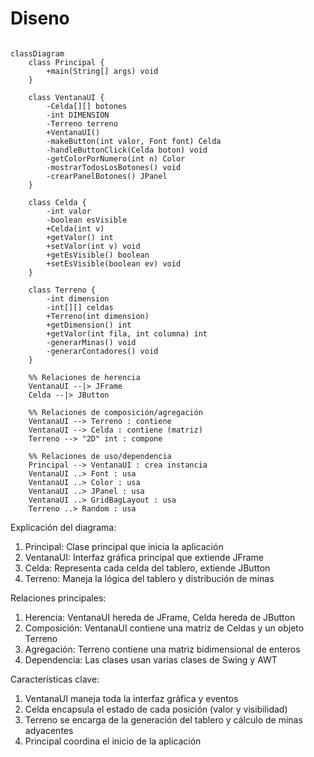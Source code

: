 # Diseno

``` mermaid

classDiagram
    class Principal {
        +main(String[] args) void
    }

    class VentanaUI {
        -Celda[][] botones
        -int DIMENSION
        -Terreno terreno
        +VentanaUI()
        -makeButton(int valor, Font font) Celda
        -handleButtonClick(Celda boton) void
        -getColorPorNumero(int n) Color
        -mostrarTodosLosBotones() void
        -crearPanelBotones() JPanel
    }

    class Celda {
        -int valor
        -boolean esVisible
        +Celda(int v)
        +getValor() int
        +setValor(int v) void
        +getEsVisible() boolean
        +setEsVisible(boolean ev) void
    }

    class Terreno {
        -int dimension
        -int[][] celdas
        +Terreno(int dimension)
        +getDimension() int
        +getValor(int fila, int columna) int
        -generarMinas() void
        -generarContadores() void
    }

    %% Relaciones de herencia
    VentanaUI --|> JFrame
    Celda --|> JButton

    %% Relaciones de composición/agregación
    VentanaUI --> Terreno : contiene
    VentanaUI --> Celda : contiene (matriz)
    Terreno --> "2D" int : compone

    %% Relaciones de uso/dependencia
    Principal --> VentanaUI : crea instancia
    VentanaUI ..> Font : usa
    VentanaUI ..> Color : usa
    VentanaUI ..> JPanel : usa
    VentanaUI ..> GridBagLayout : usa
    Terreno ..> Random : usa

```

Explicación del diagrama:

1. Principal: Clase principal que inicia la aplicación
2. VentanaUI: Interfaz gráfica principal que extiende JFrame
3. Celda: Representa cada celda del tablero, extiende JButton
4. Terreno: Maneja la lógica del tablero y distribución de minas

Relaciones principales:

1. Herencia: VentanaUI hereda de JFrame, Celda hereda de JButton
2. Composición: VentanaUI contiene una matriz de Celdas y un objeto Terreno
3. Agregación: Terreno contiene una matriz bidimensional de enteros
4. Dependencia: Las clases usan varias clases de Swing y AWT

Características clave:

1. VentanaUI maneja toda la interfaz gráfica y eventos
2. Celda encapsula el estado de cada posición (valor y visibilidad)
3. Terreno se encarga de la generación del tablero y cálculo de minas adyacentes
4. Principal coordina el inicio de la aplicación
